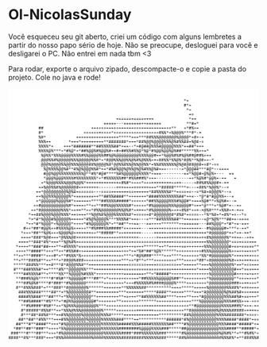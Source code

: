 # Ol-NicolasSunday
Você esqueceu seu git aberto, criei um código com alguns lembretes a partir do nosso papo sério de hoje. Não se preocupe, desloguei para você e desligarei o PC. Não entrei em nada tbm &lt;3 

Para rodar, exporte o arquivo zipado, descompacte-o e copie a pasta do projeto. Cole no java e rode!

<img src="/img/ascii-art.png">

